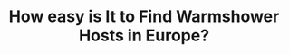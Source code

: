 ---
layout: community
category: community
title: "How easy is It to Find Warmshower Hosts in Europe?"
description: "Have you used Warmshower system when bike touring in Europe? The membership fee is 30 euro, so I am thinking is it worth of that. How easy is it to find a host?"
isTopLevel: false
isSingleLevel: false
isArticle: false
datePublished: 2022-06-14 08:43:00 +0300
dateModified: 2022-06-14 08:43:00 +0300
published: false
---